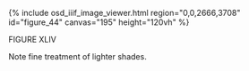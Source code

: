 {% include osd_iiif_image_viewer.html region="0,0,2666,3708" id="figure_44" canvas="195" height="120vh" %}

FIGURE XLIV

Note fine treatment of lighter shades. 
